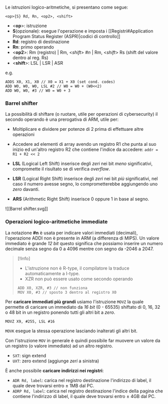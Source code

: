 Le istruzioni logico-aritmetiche, si presentano come segue:
```armasm
<op>{S} Rd, Rn, <op2>, <shift>
```
- <**op**>: istruzione
- **S**(opzionale): esegue l'operazione e imposta i [[Registri#Application Program Status Register (ASPR)|codici di controllo]]
- **Rd**: registro di destinazione
- **Rn**: primo operando
- <**op2**>: Rm (registro) | Rm, <_shift_> _#n_ | Rm, <_shift_> Rs (shift del valore dentro al reg. Rs)
- <**shift**>: LSL | LSR | ASR

e.g.
```armasm
ADDS X0, X1, X0 // X0 = X1 + X0 (set cond. codes)
ADD W0, W0, W0, LSL #2 // W0 = W0 + (W0<<2)
ADD W0, W0, #3 // W0 = W0 + 3
```

### Barrel shifter
La possibilità di shiftare (o ruotare, utile per operazioni di cybersecurity) il secondo operando è una prerogativa di ARM, utile per:
- Moltiplicare e dividere per potenze di 2 prima di effettuare altre operazioni
- Accedere ad elementi di array avendo un registro R1 che punta al suo inizio ed un'altro registro R2 che contiene l'indice da accedere: `addr = R1 + R2 << 2`

- **LSL** (Logical Left Shift) inserisce degli _zeri_ nei bit _meno_ significativi, compromette il risultato se di verifica _overflow_.
- **LSR** (Logical Right Shift) inserisce degli _zeri_ nei bit _più_ significativi, nel caso il numero avesse segno, lo comprometterebbe aggiungendo uno _zero_ davanti.
- **ARS** (Arithmetic Right Shift) inserisce 0 oppure 1 in base al segno.

![[Barrel shifter.svg]]
### Operazioni logico-aritmetiche immediate
La notazione **#n** è usata per indicare valori immediati (decimali), l'operazione ADDI non è presente in ARM (a differenza di MIPS).
Un valore immediato è grande _12 bit_ questo significa che possiamo inserire un numero decimale senza segno da 0 a 4096 mentre con segno da -2046 a 2047.

>[!Info]
>- L'istruzione non è R-type, il compilatore la traduce automaticamente a I-type.
>- XZR non può essere usato come secondo operando
>```armasm
>ADD X0, XZR, #3 // non funziona
>MOV X0, #3 // sposto 3 dentro al registro X0
>```

Per **caricare immediati più grandi** usiamo l'istruzione `MOVZ` la quale permette di caricare un immediato da _16 bit_ (0 - 65535) shiftato di 0, 16, 32 o 48 bit in un registro ponendo tutti gli altri bit a _zero_.
```armasm
MOVZ X9, #255, LSL #16
```

`MOVK` esegue la stessa operazione lasciando inalterati gli altri bit.

Con l'istruzione `MOV` in generale è quindi possibile far muovere un valore da un registro (o valore immediato) ad un altro registro.
- `SXT`: sign extend
- `UXT`: zero extend (aggiunge _zeri_ a sinistra)

È anche possibile **caricare indirizzi nei registri**:
- `ADR Rd, label`: carica nel registro destinazione l'indirizzo di label, il quale deve trovarsi entro $\pm$ 1MB dal PC.
- `ADRP Rd, label`: carica nel registro destinazione l'indice della pagina che contiene l'indirizzo di label, il quale deve trovarsi entro $\pm$ 4GB dal PC.
